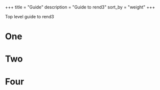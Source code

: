 +++
title = "Guide"
description = "Guide to rend3"
sort_by = "weight"
+++

Top level guide to rend3

# One

# Two

# Four
